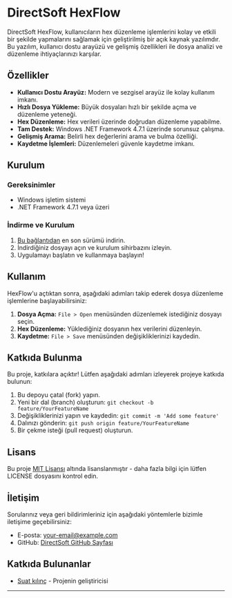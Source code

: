 # DirectSoft HexFlow

DirectSoft HexFlow, kullanıcıların hex düzenleme işlemlerini kolay ve etkili bir şekilde yapmalarını sağlamak için geliştirilmiş bir açık kaynak yazılımdır. Bu yazılım, kullanıcı dostu arayüzü ve gelişmiş özellikleri ile dosya analizi ve düzenleme ihtiyaçlarınızı karşılar.

## Özellikler

- **Kullanıcı Dostu Arayüz:** Modern ve sezgisel arayüz ile kolay kullanım imkanı.
- **Hızlı Dosya Yükleme:** Büyük dosyaları hızlı bir şekilde açma ve düzenleme yeteneği.
- **Hex Düzenleme:** Hex verileri üzerinde doğrudan düzenleme yapabilme.
- **Tam Destek:** Windows .NET Framework 4.7.1 üzerinde sorunsuz çalışma.
- **Gelişmiş Arama:** Belirli hex değerlerini arama ve bulma özelliği.
- **Kaydetme İşlemleri:** Düzenlemeleri güvenle kaydetme imkanı.

## Kurulum

### Gereksinimler

- Windows işletim sistemi
- .NET Framework 4.7.1 veya üzeri

### İndirme ve Kurulum

1. [Bu bağlantıdan](link-to-your-release) en son sürümü indirin.
2. İndirdiğiniz dosyayı açın ve kurulum sihirbazını izleyin.
3. Uygulamayı başlatın ve kullanmaya başlayın!

## Kullanım

HexFlow'u açtıktan sonra, aşağıdaki adımları takip ederek dosya düzenleme işlemlerine başlayabilirsiniz:

1. **Dosya Açma:** `File > Open` menüsünden düzenlemek istediğiniz dosyayı seçin.
2. **Hex Düzenleme:** Yüklediğiniz dosyanın hex verilerini düzenleyin.
3. **Kaydetme:** `File > Save` menüsünden değişikliklerinizi kaydedin.

## Katkıda Bulunma

Bu proje, katkılara açıktır! Lütfen aşağıdaki adımları izleyerek projeye katkıda bulunun:

1. Bu depoyu çatal (fork) yapın.
2. Yeni bir dal (branch) oluşturun: `git checkout -b feature/YourFeatureName`
3. Değişikliklerinizi yapın ve kaydedin: `git commit -m 'Add some feature'`
4. Dalınızı gönderin: `git push origin feature/YourFeatureName`
5. Bir çekme isteği (pull request) oluşturun.

## Lisans

Bu proje [MIT Lisansı](LICENSE) altında lisanslanmıştır - daha fazla bilgi için lütfen LICENSE dosyasını kontrol edin.

## İletişim

Sorularınız veya geri bildirimleriniz için aşağıdaki yöntemlerle bizimle iletişime geçebilirsiniz:

- E-posta: your-email@example.com
- GitHub: [DirectSoft GitHub Sayfası](https://github.com/Devatrixz/directsoft-hexflow)

## Katkıda Bulunanlar

- [Suat kılınç]([link-to-your-profile](https://github.com/Devatrixz)) - Projenin geliştiricisi

---

